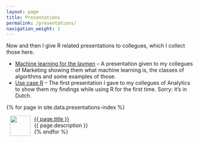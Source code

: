 ```yaml
---
layout: page
title: Presentations
permalink: /presentations/
navigation_weight: 1
---
```


Now and then I give R related presentations to collegues, which I collect those here.

* [Machine learning for the laymen](/machine-learning-layman/) – A presentation given to my collegues of Marketing showing them what machine learning is, the classes of algorithms and some examples of those.
* [Use case R](/use-case-r/) – The first presentation I gave to my collegues of Analytics to show them my findings while using R for the first time. Sorry: it’s in Dutch.

{% for page in site.data.presentations-index %}
  <div class="boxed_page">
    <div class = "index_item_left">
      <img src="{{ page.image }}" style="margin: 0px 10px" width="54" height="54" align="left"/>
    </div>
    <div clas = "index_item_right">
      <a href="{{ page.url }}">{{ page.title }}</a><br>
      {{ page.description }}
      <br>
    </div>
  </div>
{% endfor %}
<br><br>
